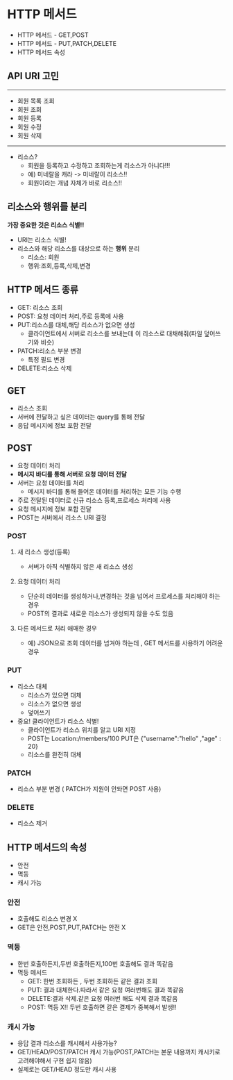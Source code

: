 # HTTP 메서드
* HTTP 메서드 - GET,POST
* HTTP 메서드 - PUT,PATCH,DELETE
* HTTP 메서드 속성


## API URI 고민
---
* 회원 목록 조회
* 회원 조회
* 회원 등록
* 회원 수정
* 회원 삭제
---

* 리소스?
  * 회원을 등록하고 수정하고 조회하는게 리소스가 아니다!!!
  * 예) 미네랄을 캐라 -> 미네랄이 리소스!!
  * 회원이라는 개념 자체가 바로 리소스!!
 
## 리소스와 행위를 분리
**가장 중요한 것은 리소스 식별!!**

* URI는 리소스 식별!
* 리소스와 해당 리소스를 대상으로 하는 **행위** 분리
  * 리소스: 회원
  * 행위:조회,등록,삭제,변경


## HTTP 메서드 종류
* GET: 리소스 조회
* POST: 요청 데이터 처리,주로 등록에 사용
* PUT:리소스를 대체,해당 리소스가 없으면 생성
  * 클라이언트에서 서버로 리소스를 보내는데 이 리소스로 대채해줘(파일 덮어쓰기와 비슷) 
* PATCH:리소스 부분 변경
  * 특정 필드 변경 
* DELETE:리소스 삭제


## GET
* 리소스 조회
* 서버에 전달하고 싶은 데이터는 query를 통해 전달
* 응답 메시지에 정보 포함 전달

## POST
* 요청 데이터 처리
* **메시지 바디를 통해 서버로 요청 데이터 전달**
* 서버는 요청 데이터를 처리
  * 메시지 바디를 통해 들어온 데이터를 처리하는 모든 기능 수행
* 주로 전달된 데이터로 신규 리소스 등록,프로세스 처리에 사용
* 요청 메시지에 정보 포함 전달
* POST는 서버에서 리소스 URI 결정

### POST 
1. 새 리소스 생성(등록)
    * 서버가 아직 식별하지 않은 새 리소스 생성
      
2. 요청 데이터 처리
    * 단순히 데이터를 생성하거나,변경하는 것을 넘어서 프로세스를 처리해야 하는 경우
    * POST의 결과로 새로운 리소스가 생성되지 않을 수도 있음
  
3. 다른 메서드로 처리 애매한 경우
    * 예) JSON으로 조회 데이터를 넘겨야 하는데 , GET 메서드를 사용하기 어려운 경우

### PUT
* 리소스 대체
  * 리소스가 있으면 대체
  * 리소스가 없으면 생성
  * 덮어쓰기
* 중요! 클라이언트가 리소스 식별!
   * 클라이언트가 리소스 위치를 알고 URI 지정
   * POST는 Location:/members/100 PUT은 {"username":"hello" ,"age" : 20}
   * 리소스를 완전히 대체

### PATCH
* 리소스 부분 변경 ( PATCH가 지원이 안돠면 POST 사용)


### DELETE
* 리소스 제거


## HTTP 메서드의 속성
* 안전
* 멱등
* 캐시 가능

### 안전
* 호출해도 리소스 변경 X
* GET은 안전,POST,PUT,PATCH는 안전 X
### 멱등
* 한번 호출하든지,두번 호출하든지,100번 호출해도 결과 똑같음
* 멱등 메서드
  * GET: 한번 조회하든 , 두번 조회하든 같은 결과 조회
  * PUT: 결과 대체한다.따라서 같은 요청 여러번해도 결과 똑같음
  * DELETE:결과 삭제.같은 요청 여러번 해도 삭제 결과 똑같음
  * POST: 멱등 X!! 두번 호출하면 같은 결제가 중복해서 발생!!
### 캐시 가능
* 응답 결과 리소스를 캐시해서 사용가능?
* GET/HEAD/POST/PATCH 캐시 가능(POST,PATCH는 본문 내용까지 캐시키로 고려해야해서 구현 쉽지 않음)
* 실제로는 GET/HEAD 정도만 캐시 사용



 
  

   
